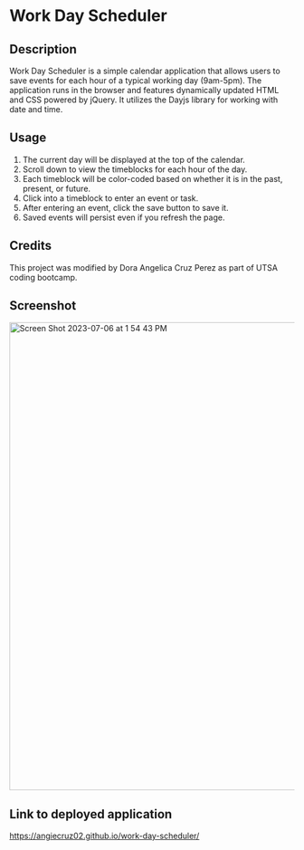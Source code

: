# Work Day Scheduler

## Description
Work Day Scheduler is a simple calendar application that allows users to save events for each hour of a typical working day (9am-5pm). The application runs in the browser and features dynamically updated HTML and CSS powered by jQuery. It utilizes the Dayjs library for working with date and time.

## Usage
1. The current day will be displayed at the top of the calendar.
2. Scroll down to view the timeblocks for each hour of the day.
3. Each timeblock will be color-coded based on whether it is in the past, present, or future.
4. Click into a timeblock to enter an event or task.
5. After entering an event, click the save button to save it.
6. Saved events will persist even if you refresh the page.

## Credits
This project was modified by Dora Angelica Cruz Perez as part of UTSA coding bootcamp.

## Screenshot
<img width="827" alt="Screen Shot 2023-07-06 at 1 54 43 PM" src="https://github.com/angiecruz02/code-quiz/assets/33271291/ebb5d4e0-deaa-4722-a533-73f7aec78083">

## Link to deployed application 
https://angiecruz02.github.io/work-day-scheduler/